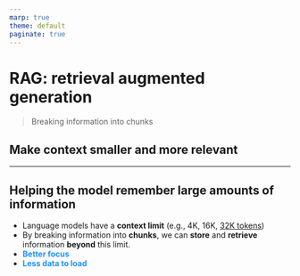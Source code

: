 ```yaml
---
marp: true
theme: default
paginate: true
---
```

<style>
.dodgerblue {
  color: dodgerblue;
}
</style>

# RAG: retrieval augmented generation
> Breaking information into chunks

## Make context smaller and more relevant

---
## Helping the model remember large amounts of information
- Language models have a **context limit** (e.g., 4K, 16K, [32K tokens](https://qwenlm.github.io/blog/qwen2.5-llm/#model-card))
- By breaking information into **chunks**, we can **store** and **retrieve**
  information **beyond** this limit.
- <span class="dodgerblue">**Better focus**</span>
- <span class="dodgerblue">**Less data to load**</span>


<!-- 
Expliquer
- **Better focus**
- **Less data to load**
-->